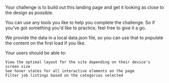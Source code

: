 Your challenge is to build out this landing page and get it looking as close to the design as possible.

You can use any tools you like to help you complete the challenge. So if you've got something you'd like to practice, feel free to give it a go.

We provide the data in a local data.json file, so you can use that to populate the content on the first load if you like.

Your users should be able to:

    View the optimal layout for the site depending on their device's screen size
    See hover states for all interactive elements on the page
    Filter job listings based on the categories selected

